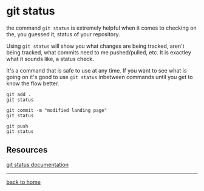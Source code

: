 # git status

the command `git status` is extremely helpful when it comes to checking on the, you guessed it, status of your repository.

Using `git status` will show you what changes are being tracked, aren't being tracked, what commits need to me pushed/pulled, etc. It is exactley what it sounds like, a status check.

It's a command that is safe to use at any time. If you want to see what is going on it's good to use `git status` inbetween commands until you get to know the flow better.

```
git add .
git status

git commit -m "modified landing page"
git status

git push
git status
```

## Resources

[git status documentation](https://git-scm.com/docs/git-status)

---

[back to home](../README.md)